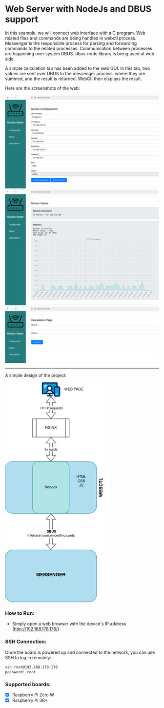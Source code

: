 # Web Server with NodeJs and DBUS support

In this example, we will connect web interface with a C program. Web related files and commands are being handled in webctl process. Messenger is the responsible process for parsing and forwarding commands to the related processes. Communication between processes are happening over system DBUS. dbus-node library is being used at web side.

A simple calculation tab has been added to the web GUI. In this tab, two values are sent over DBUS to the messenger process, where they are summed, and the result is returned. WebCtl then displays the result.

Here are the screenshots of the web:

![Screenshot of the example web page.](../images/nodejs_dbus_config.png)
![Screenshot of the example web page.](../images/nodejs_dbus_status.png)
![Screenshot of the example web page.](../images/nodejs_dbus_calc.png)

-----
A simple design of the project:

![Screenshot of the software design.](../images/nodejs_dbus_software_design.png)

### How to Run:
* Simply open a web browser with the device's IP address (http://192.168.178.178/)

### SSH Connection:
Once the board is powered up and connected to the network, you can use SSH to log in remotely:
```
ssh root@192.168.178.178
password: root
```

### Supported boards:
- [x] Raspberry Pi Zero W
- [x] Raspberry Pi 3B+
